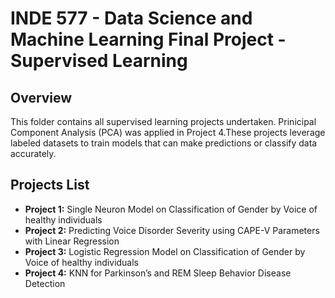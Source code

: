 # INDE 577 - Data Science and Machine Learning Final Project - Supervised Learning 

## Overview
This folder contains all supervised learning projects undertaken. Prinicipal Component Analysis (PCA) was applied in Project 4.These projects leverage labeled datasets to train models that can make predictions or classify data accurately.

## Projects List
- **Project 1:** Single Neuron Model on Classification of Gender by Voice of healthy individuals 
- **Project 2:** Predicting Voice Disorder Severity using CAPE-V Parameters with Linear Regression
- **Project 3:** Logistic Regression  Model on Classification of Gender by Voice of healthy individuals 
- **Project 4:** KNN for Parkinson’s and REM Sleep Behavior Disease Detection
